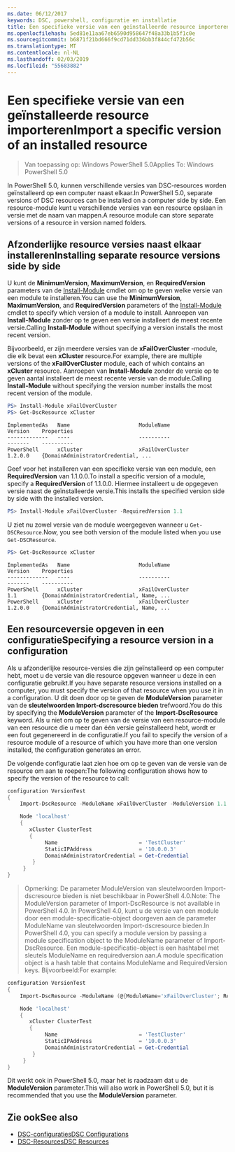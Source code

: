 ```yaml
---
ms.date: 06/12/2017
keywords: DSC, powershell, configuratie en installatie
title: Een specifieke versie van een geïnstalleerde resource importeren
ms.openlocfilehash: 5ed81e11aa67eb6590d958647f48a33b1b5f1c0e
ms.sourcegitcommit: b6871f21bd666f9cd71dd336bb3f844cf472b56c
ms.translationtype: MT
ms.contentlocale: nl-NL
ms.lasthandoff: 02/03/2019
ms.locfileid: "55683882"
---
```

# <a name="import-a-specific-version-of-an-installed-resource"></a><span data-ttu-id="fac33-103">Een specifieke versie van een geïnstalleerde resource importeren</span><span class="sxs-lookup"><span data-stu-id="fac33-103">Import a specific version of an installed resource</span></span>

> <span data-ttu-id="fac33-104">Van toepassing op: Windows PowerShell 5.0</span><span class="sxs-lookup"><span data-stu-id="fac33-104">Applies To: Windows PowerShell 5.0</span></span>

<span data-ttu-id="fac33-105">In PowerShell 5.0, kunnen verschillende versies van DSC-resources worden geïnstalleerd op een computer naast elkaar.</span><span class="sxs-lookup"><span data-stu-id="fac33-105">In PowerShell 5.0, separate versions of DSC resources can be installed on a computer side by side.</span></span> <span data-ttu-id="fac33-106">Een resource-module kunt u verschillende versies van een resource opslaan in versie met de naam van mappen.</span><span class="sxs-lookup"><span data-stu-id="fac33-106">A resource module can store separate versions of a resource in version named folders.</span></span>

## <a name="installing-separate-resource-versions-side-by-side"></a><span data-ttu-id="fac33-107">Afzonderlijke resource versies naast elkaar installeren</span><span class="sxs-lookup"><span data-stu-id="fac33-107">Installing separate resource versions side by side</span></span>

<span data-ttu-id="fac33-108">U kunt de **MinimumVersion**, **MaximumVersion**, en **RequiredVersion** parameters van de [Install-Module](/powershell/module/PowershellGet/Install-Module) cmdlet om op te geven welke versie van een module te installeren.</span><span class="sxs-lookup"><span data-stu-id="fac33-108">You can use the **MinimumVersion**, **MaximumVersion**, and **RequiredVersion** parameters of the [Install-Module](/powershell/module/PowershellGet/Install-Module) cmdlet to specify which version of a module to install.</span></span> <span data-ttu-id="fac33-109">Aanroepen van **Install-Module** zonder op te geven een versie installeert de meest recente versie.</span><span class="sxs-lookup"><span data-stu-id="fac33-109">Calling **Install-Module** without specifying a version installs the most recent version.</span></span>

<span data-ttu-id="fac33-110">Bijvoorbeeld, er zijn meerdere versies van de **xFailOverCluster** -module, die elk bevat een **xCluster** resource.</span><span class="sxs-lookup"><span data-stu-id="fac33-110">For example, there are multiple versions of the **xFailOverCluster** module, each of which contains an **xCluster** resource.</span></span> <span data-ttu-id="fac33-111">Aanroepen van **Install-Module** zonder de versie op te geven aantal installeert de meest recente versie van de module.</span><span class="sxs-lookup"><span data-stu-id="fac33-111">Calling **Install-Module** without specifying the version number installs the most recent version of the module.</span></span>

```powershell
PS> Install-Module xFailOverCluster
PS> Get-DscResource xCluster
```

```output
ImplementedAs   Name                      ModuleName                     Version    Properties
-------------   ----                      ----------                     -------    ----------
PowerShell      xCluster                  xFailOverCluster               1.2.0.0    {DomainAdministratorCredential, ...
```

<span data-ttu-id="fac33-112">Geef voor het installeren van een specifieke versie van een module, een **RequiredVersion** van 1.1.0.0.</span><span class="sxs-lookup"><span data-stu-id="fac33-112">To install a specific version of a module, specify a **RequiredVersion** of 1.1.0.0.</span></span> <span data-ttu-id="fac33-113">Hiermee installeert u de opgegeven versie naast de geïnstalleerde versie.</span><span class="sxs-lookup"><span data-stu-id="fac33-113">This installs the specified version side by side with the installed version.</span></span>

```powershell
PS> Install-Module xFailOverCluster -RequiredVersion 1.1
```

<span data-ttu-id="fac33-114">U ziet nu zowel versie van de module weergegeven wanneer u `Get-DSCResource`.</span><span class="sxs-lookup"><span data-stu-id="fac33-114">Now, you see both version of the module listed when you use `Get-DSCResource`.</span></span>

```powershell
PS> Get-DscResource xCluster
```

```output
ImplementedAs   Name                      ModuleName                     Version    Properties
-------------   ----                      ----------                     -------    ----------
PowerShell      xCluster                  xFailOverCluster               1.1        {DomainAdministratorCredential, Name, ...
PowerShell      xCluster                  xFailOverCluster               1.2.0.0    {DomainAdministratorCredential, Name, ...
```

## <a name="specifying-a-resource-version-in-a-configuration"></a><span data-ttu-id="fac33-115">Een resourceversie opgeven in een configuratie</span><span class="sxs-lookup"><span data-stu-id="fac33-115">Specifying a resource version in a configuration</span></span>

<span data-ttu-id="fac33-116">Als u afzonderlijke resource-versies die zijn geïnstalleerd op een computer hebt, moet u de versie van die resource opgeven wanneer u deze in een configuratie gebruikt.</span><span class="sxs-lookup"><span data-stu-id="fac33-116">If you have separate resource versions installed on a computer, you must specify the version of that resource when you use it in a configuration.</span></span> <span data-ttu-id="fac33-117">U dit doen door op te geven de **ModuleVersion** parameter van de **sleutelwoorden Import-dscresource bieden** trefwoord.</span><span class="sxs-lookup"><span data-stu-id="fac33-117">You do this by specifying the **ModuleVersion** parameter of the **Import-DscResource** keyword.</span></span> <span data-ttu-id="fac33-118">Als u niet om op te geven van de versie van een resource-module van een resource die u meer dan één versie geïnstalleerd hebt, wordt er een fout gegenereerd in de configuratie.</span><span class="sxs-lookup"><span data-stu-id="fac33-118">If you fail to specify the version of a resource module of a resource of which you have more than one version installed, the configuration generates an error.</span></span>

<span data-ttu-id="fac33-119">De volgende configuratie laat zien hoe om op te geven van de versie van de resource om aan te roepen:</span><span class="sxs-lookup"><span data-stu-id="fac33-119">The following configuration shows how to specify the version of the resource to call:</span></span>

```powershell
configuration VersionTest
{
    Import-DscResource -ModuleName xFailOverCluster -ModuleVersion 1.1

    Node 'localhost'
    {
       xCluster ClusterTest
       {
            Name                          = 'TestCluster'
            StaticIPAddress               = '10.0.0.3'
            DomainAdministratorCredential = Get-Credential
        }
     }
}
```

><span data-ttu-id="fac33-120">Opmerking: De parameter ModuleVersion van sleutelwoorden Import-dscresource bieden is niet beschikbaar in PowerShell 4.0.</span><span class="sxs-lookup"><span data-stu-id="fac33-120">Note: The ModuleVersion parameter of Import-DscResource is not available in PowerShell 4.0.</span></span> <span data-ttu-id="fac33-121">In PowerShell 4.0, kunt u de versie van een module door een module-specificatie-object doorgeven aan de parameter ModuleName van sleutelwoorden Import-dscresource bieden.</span><span class="sxs-lookup"><span data-stu-id="fac33-121">In PowerShell 4.0, you can specify a module version by passing a module specification object to the ModuleName parameter of Import-DscResource.</span></span> <span data-ttu-id="fac33-122">Een module-specificatie-object is een hashtabel met sleutels ModuleName en requiredversion aan.</span><span class="sxs-lookup"><span data-stu-id="fac33-122">A module specification object is a hash table that contains ModuleName and RequiredVersion  keys.</span></span> <span data-ttu-id="fac33-123">Bijvoorbeeld:</span><span class="sxs-lookup"><span data-stu-id="fac33-123">For example:</span></span>

```powershell
configuration VersionTest
{
    Import-DscResource -ModuleName (@{ModuleName='xFailOverCluster'; RequiredVersion='1.1'} )

    Node 'localhost'
    {
       xCluster ClusterTest
       {
            Name                          = 'TestCluster'
            StaticIPAddress               = '10.0.0.3'
            DomainAdministratorCredential = Get-Credential
        }
     }
}
```

<span data-ttu-id="fac33-124">Dit werkt ook in PowerShell 5.0, maar het is raadzaam dat u de **ModuleVersion** parameter.</span><span class="sxs-lookup"><span data-stu-id="fac33-124">This will also work in PowerShell 5.0, but it is recommended that you use the **ModuleVersion** parameter.</span></span>

## <a name="see-also"></a><span data-ttu-id="fac33-125">Zie ook</span><span class="sxs-lookup"><span data-stu-id="fac33-125">See also</span></span>

- [<span data-ttu-id="fac33-126">DSC-configuraties</span><span class="sxs-lookup"><span data-stu-id="fac33-126">DSC Configurations</span></span>](configurations.md)
- [<span data-ttu-id="fac33-127">DSC-Resources</span><span class="sxs-lookup"><span data-stu-id="fac33-127">DSC Resources</span></span>](../resources/resources.md)
